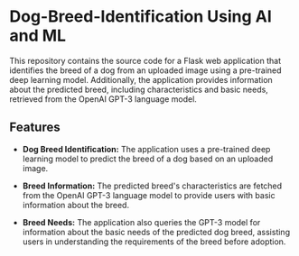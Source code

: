 # Dog-Breed-Identification Using AI and ML
This repository contains the source code for a Flask web application that identifies the breed of a dog from an uploaded image using a pre-trained deep learning model. Additionally, the application provides information about the predicted breed, including characteristics and basic needs, retrieved from the OpenAI GPT-3 language model.

## Features
- **Dog Breed Identification:** The application uses a pre-trained deep learning model to predict the breed of a dog based on an uploaded image.

- **Breed Information:** The predicted breed's characteristics are fetched from the OpenAI GPT-3 language model to provide users with basic information about the breed.

- **Breed Needs:** The application also queries the GPT-3 model for information about the basic needs of the predicted dog breed, assisting users in understanding the requirements of the breed before adoption.
